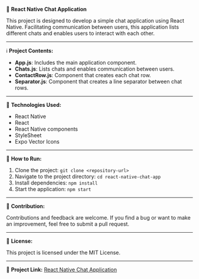 📱 **React Native Chat Application**

This project is designed to develop a simple chat application using React Native. Facilitating communication between users, this application lists different chats and enables users to interact with each other.

---

ℹ️ **Project Contents:**

- **App.js**: Includes the main application component.
- **Chats.js**: Lists chats and enables communication between users.
- **ContactRow.js**: Component that creates each chat row.
- **Separator.js**: Component that creates a line separator between chat rows.

---

🚀 **Technologies Used:**

- React Native
- React
- React Native components
- StyleSheet
- Expo Vector Icons

---

🔧 **How to Run:**

1. Clone the project: `git clone <repository-url>`
2. Navigate to the project directory: `cd react-native-chat-app`
3. Install dependencies: `npm install`
4. Start the application: `npm start`

---

🤝 **Contribution:**

Contributions and feedback are welcome. If you find a bug or want to make an improvement, feel free to submit a pull request.

---

📝 **License:**

This project is licensed under the MIT License.

---

🔗 **Project Link:** [React Native Chat Application](link)

